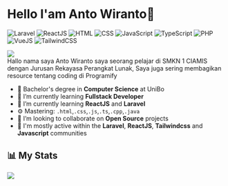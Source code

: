 # Hello I'am Anto Wiranto👋

![Laravel](https://img.shields.io/badge/Laravel-Intermediate-red)
![ReactJS](https://img.shields.io/badge/ReactJS-Intermediate-blue)
![HTML](https://img.shields.io/badge/HTML-Expert-orange)
![CSS](https://img.shields.io/badge/CSS-Intermediate-lightblue)
![JavaScript](https://img.shields.io/badge/JavaScript-Expert-yellow)
![TypeScript](https://img.shields.io/badge/TypeScript-Intermediate-lightgrey)
![PHP](https://img.shields.io/badge/PHP-Intermediate-grey)
![VueJS](https://img.shields.io/badge/VueJS-Intermediate-green)
![TailwindCSS](https://img.shields.io/badge/TailwindCSS-Intermediate-teal)

<img src="https://cr-ss-service.azurewebsites.net/api/ScreenShot?widget=summary&username=antowirantoIO"/>
<br>
Hallo nama saya Anto Wiranto saya seorang pelajar di SMKN 1 CIAMIS dengan Jurusan Rekayasa Perangkat Lunak, 
Saya juga sering membagikan resource tentang coding di Programify

- 🔭 Bachelor's degree in **Computer Science** at UniBo
- 🌱 I’m currently learning **Fullstack Developer**
- 🌱 I’m currently learning **ReactJS** and **Laravel**
- ⚙️ Mastering: `.html`,`.css`,`.js`,`.ts`,`.cpp`,`.java`
- 👯 I’m looking to collaborate on **Open Source**  projects
- 💬 I'm mostly active within the **Laravel**, **ReactJS**, **Tailwindcss** and **Javascript** communities

## 📊 My Stats

<img src="https://cr-skills-chart-widget.azurewebsites.net/api/api?username=antowirantoIO"/>
